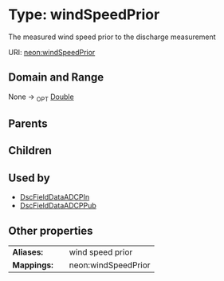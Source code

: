 
# Type: windSpeedPrior


The measured wind speed prior to the discharge measurement

URI: [neon:windSpeedPrior](https://data.neonscience.org/windSpeedPrior)


## Domain and Range

None ->  <sub>OPT</sub> [Double](types/Double.md)

## Parents


## Children


## Used by

 * [DscFieldDataADCPIn](DscFieldDataADCPIn.md)
 * [DscFieldDataADCPPub](DscFieldDataADCPPub.md)

## Other properties

|  |  |  |
| --- | --- | --- |
| **Aliases:** | | wind speed prior |
| **Mappings:** | | neon:windSpeedPrior |

